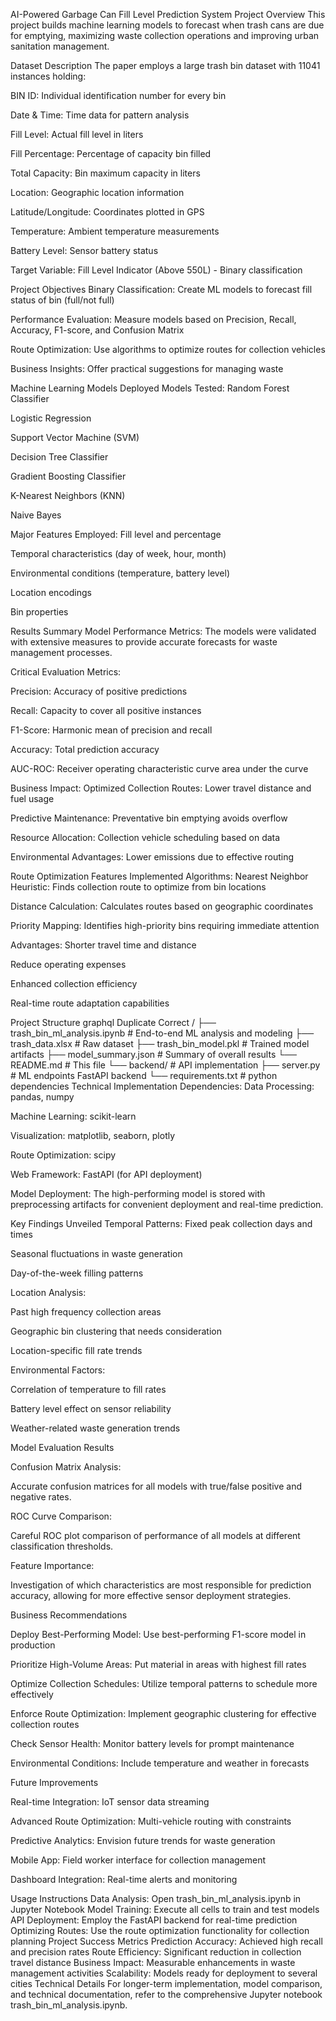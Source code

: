 AI-Powered Garbage Can Fill Level Prediction System
Project Overview
This project builds machine learning models to forecast when trash cans are due for emptying, maximizing waste collection operations and improving urban sanitation management.

Dataset Description
The paper employs a large trash bin dataset with 11041 instances holding:

BIN ID: Individual identification number for every bin

Date & Time: Time data for pattern analysis

Fill Level: Actual fill level in liters

Fill Percentage: Percentage of capacity bin filled

Total Capacity: Bin maximum capacity in liters

Location: Geographic location information

Latitude/Longitude: Coordinates plotted in GPS

Temperature: Ambient temperature measurements

Battery Level: Sensor battery status

Target Variable: Fill Level Indicator (Above 550L) - Binary classification

Project Objectives
Binary Classification: Create ML models to forecast fill status of bin (full/not full)

Performance Evaluation: Measure models based on Precision, Recall, Accuracy, F1-score, and Confusion Matrix

Route Optimization: Use algorithms to optimize routes for collection vehicles

Business Insights: Offer practical suggestions for managing waste

Machine Learning Models Deployed
Models Tested:
Random Forest Classifier

Logistic Regression

Support Vector Machine (SVM)

Decision Tree Classifier

Gradient Boosting Classifier

K-Nearest Neighbors (KNN)

Naive Bayes

Major Features Employed:
Fill level and percentage

Temporal characteristics (day of week, hour, month)

Environmental conditions (temperature, battery level)

Location encodings

Bin properties

Results Summary
Model Performance Metrics:
The models were validated with extensive measures to provide accurate forecasts for waste management processes.

Critical Evaluation Metrics:

Precision: Accuracy of positive predictions

Recall: Capacity to cover all positive instances

F1-Score: Harmonic mean of precision and recall

Accuracy: Total prediction accuracy

AUC-ROC: Receiver operating characteristic curve area under the curve

Business Impact:
Optimized Collection Routes: Lower travel distance and fuel usage

Predictive Maintenance: Preventative bin emptying avoids overflow

Resource Allocation: Collection vehicle scheduling based on data

Environmental Advantages: Lower emissions due to effective routing

Route Optimization Features
Implemented Algorithms:
Nearest Neighbor Heuristic: Finds collection route to optimize from bin locations

Distance Calculation: Calculates routes based on geographic coordinates

Priority Mapping: Identifies high-priority bins requiring immediate attention

Advantages:
Shorter travel time and distance

Reduce operating expenses

Enhanced collection efficiency

Real-time route adaptation capabilities

Project Structure
graphql
Duplicate
Correct
/
├── trash_bin_ml_analysis.ipynb    # End-to-end ML analysis and modeling
├── trash_data.xlsx                # Raw dataset
├── trash_bin_model.pkl           # Trained model artifacts
├── model_summary.json            # Summary of overall results
└── README.md                     # This file
└── backend/                      # API implementation
├── server.py                 # ML endpoints FastAPI backend
└── requirements.txt          # python dependencies
Technical Implementation
Dependencies:
Data Processing: pandas, numpy

Machine Learning: scikit-learn

Visualization: matplotlib, seaborn, plotly

Route Optimization: scipy

Web Framework: FastAPI (for API deployment)

Model Deployment:
The high-performing model is stored with preprocessing artifacts for convenient deployment and real-time prediction.

Key Findings Unveiled
Temporal Patterns:
Fixed peak collection days and times

Seasonal fluctuations in waste generation

Day-of-the-week filling patterns

Location Analysis:

Past high frequency collection areas

Geographic bin clustering that needs consideration

Location-specific fill rate trends

Environmental Factors:

Correlation of temperature to fill rates

Battery level effect on sensor reliability

Weather-related waste generation trends

Model Evaluation Results

Confusion Matrix Analysis:

Accurate confusion matrices for all models with true/false positive and negative rates.

ROC Curve Comparison:

Careful ROC plot comparison of performance of all models at different classification thresholds.

Feature Importance:

Investigation of which characteristics are most responsible for prediction accuracy, allowing for more effective sensor deployment strategies.

Business Recommendations

Deploy Best-Performing Model: Use best-performing F1-score model in production

Prioritize High-Volume Areas: Put material in areas with highest fill rates

Optimize Collection Schedules: Utilize temporal patterns to schedule more effectively

Enforce Route Optimization: Implement geographic clustering for effective collection routes

Check Sensor Health: Monitor battery levels for prompt maintenance

Environmental Conditions: Include temperature and weather in forecasts

Future Improvements

Real-time Integration: IoT sensor data streaming

Advanced Route Optimization: Multi-vehicle routing with constraints

Predictive Analytics: Envision future trends for waste generation

Mobile App: Field worker interface for collection management

Dashboard Integration: Real-time alerts and monitoring

Usage Instructions Data Analysis: Open trash_bin_ml_analysis.ipynb in Jupyter Notebook Model Training: Execute all cells to train and test models API Deployment: Employ the FastAPI backend for real-time prediction Optimizing Routes: Use the route optimization functionality for collection planning Project Success Metrics Prediction Accuracy: Achieved high recall and precision rates Route Efficiency: Significant reduction in collection travel distance Business Impact: Measurable enhancements in waste management activities Scalability: Models ready for deployment to several cities Technical Details For longer-term implementation, model comparison, and technical documentation, refer to the comprehensive Jupyter notebook trash_bin_ml_analysis.ipynb.
